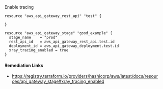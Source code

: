 
Enable tracing

```hcl
resource "aws_api_gateway_rest_api" "test" {
  
}

resource "aws_api_gateway_stage" "good_example" {
  stage_name    = "prod"
  rest_api_id   = aws_api_gateway_rest_api.test.id
  deployment_id = aws_api_gateway_deployment.test.id
  xray_tracing_enabled = true
}
```

#### Remediation Links
 - https://registry.terraform.io/providers/hashicorp/aws/latest/docs/resources/api_gateway_stage#xray_tracing_enabled
        